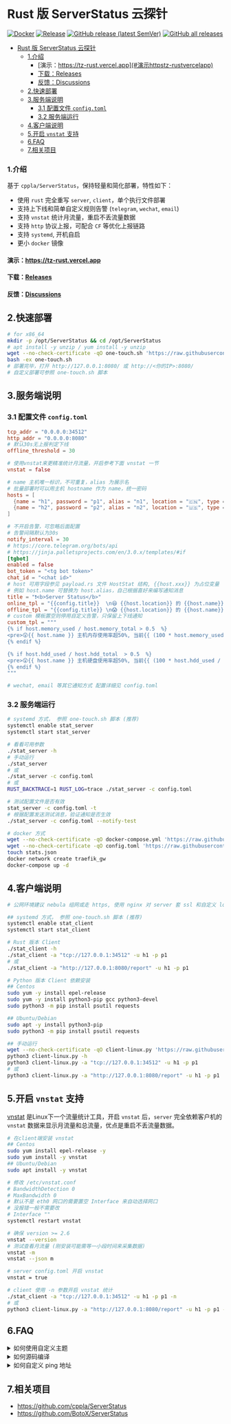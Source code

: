 # Rust 版 ServerStatus 云探针

[![Docker](https://github.com/zdz/ServerStatus-Rust/actions/workflows/docker.yml/badge.svg)](https://github.com/zdz/ServerStatus-Rust/actions/workflows/docker.yml)
[![Release](https://github.com/zdz/ServerStatus-Rust/actions/workflows/release.yml/badge.svg)](https://github.com/zdz/ServerStatus-Rust/actions/workflows/release.yml)
[![GitHub release (latest SemVer)](https://img.shields.io/github/v/release/zdz/ServerStatus-Rust)](https://github.com/zdz/ServerStatus-Rust/releases)
[![GitHub all releases](https://img.shields.io/github/downloads/zdz/ServerStatus-Rust/total)](https://github.com/zdz/ServerStatus-Rust/releases)

- [Rust 版 ServerStatus 云探针](#rust-版-serverstatus-云探针)
    - [1.介绍](#1介绍)
      - [演示：https://tz-rust.vercel.app](#演示httpstz-rustvercelapp)
      - [下载：Releases](#下载releases)
      - [反馈：Discussions](#反馈discussions)
  - [2.快速部署](#2快速部署)
  - [3.服务端说明](#3服务端说明)
    - [3.1 配置文件 `config.toml`](#31-配置文件-configtoml)
    - [3.2 服务端运行](#32-服务端运行)
  - [4.客户端说明](#4客户端说明)
  - [5.开启 `vnstat` 支持](#5开启-vnstat-支持)
  - [6.FAQ](#6faq)
  - [7.相关项目](#7相关项目)

### 1.介绍
基于 `cppla/ServerStatus`，保持轻量和简化部署，特性如下：

- 使用 `rust` 完全重写 `server`, `client`，单个执行文件部署
- 支持上下线和简单自定义规则告警 (`telegram`, `wechat`, `email`)
- 支持 `vnstat` 统计月流量，重启不丢流量数据
- 支持 `http` 协议上报，可配合 `CF` 等优化上报链路
- 支持 `systemd`, 开机自启
- 更小 `docker` 镜像

#### 演示：https://tz-rust.vercel.app
#### 下载：[Releases](https://github.com/zdz/ServerStatus-Rust/releases)
#### 反馈：[Discussions](https://github.com/zdz/ServerStatus-Rust/discussions)

## 2.快速部署
```bash
# for x86_64
mkdir -p /opt/ServerStatus && cd /opt/ServerStatus
# apt install -y unzip / yum install -y unzip
wget --no-check-certificate -qO one-touch.sh 'https://raw.githubusercontent.com/zdz/ServerStatus-Rust/master/one-touch.sh'
bash -ex one-touch.sh
# 部署完毕，打开 http://127.0.0.1:8080/ 或 http://<你的IP>:8080/
# 自定义部署可参照 one-touch.sh 脚本
```

## 3.服务端说明

### 3.1 配置文件 `config.toml`
```toml
tcp_addr = "0.0.0.0:34512"
http_addr = "0.0.0.0:8080"
# 默认30s无上报判定下线
offline_threshold = 30

# 使用vnstat来更精准统计月流量，开启参考下面 vnstat 一节
vnstat = false

# name 主机唯一标识，不可重复，alias 为展示名
# 批量部署时可以用主机 hostname 作为 name，统一密码
hosts = [
  {name = "h1", password = "p1", alias = "n1", location = "🇨🇳", type = "kvm", monthstart = 1},
  {name = "h2", password = "p2", alias = "n2", location = "🇺🇸", type = "kvm", monthstart = 1},
]

# 不开启告警，可忽略后面配置
# 告警间隔默认为30s
notify_interval = 30
# https://core.telegram.org/bots/api
# https://jinja.palletsprojects.com/en/3.0.x/templates/#if
[tgbot]
enabled = false
bot_token = "<tg bot token>"
chat_id = "<chat id>"
# host 可用字段参见 payload.rs 文件 HostStat 结构, {{host.xxx}} 为占位变量
# 例如 host.name 可替换为 host.alias，自己根据喜好来编写通知消息
title = "❗<b>Server Status</b>"
online_tpl = "{{config.title}}  \n😆 {{host.location}} 的 {{host.name}} 主机恢复上线啦"
offline_tpl = "{{config.title}} \n😱 {{host.location}} 的 {{host.name}} 主机已经掉线啦"
# custom 模板置空则停用自定义告警，只保留上下线通知
custom_tpl = """
{% if host.memory_used / host.memory_total > 0.5  %}
<pre>😲{{ host.name }} 主机内存使用率超50%, 当前{{ (100 * host.memory_used / host.memory_total) | round }}%  </pre>
{% endif %}

{% if host.hdd_used / host.hdd_total  > 0.5  %}
<pre>😲{{ host.name }} 主机硬盘使用率超50%, 当前{{ (100 * host.hdd_used / host.hdd_total) | round }}% </pre>
{% endif %}
"""

# wechat, email 等其它通知方式 配置详细见 config.toml
```

### 3.2 服务端运行
```bash
# systemd 方式， 参照 one-touch.sh 脚本 (推荐)
systemctl enable stat_server
systemctl start stat_server

# 看看可用参数
./stat_server -h
# 手动运行
./stat_server
# 或
./stat_server -c config.toml
# 或
RUST_BACKTRACE=1 RUST_LOG=trace ./stat_server -c config.toml

# 测试配置文件是否有效
stat_server -c config.toml -t
# 根据配置发送测试消息，验证通知是否生效
./stat_server -c config.toml --notify-test

# docker 方式
wget --no-check-certificate -qO docker-compose.yml 'https://raw.githubusercontent.com/zdz/ServerStatus-Rust/master/docker-compose.yml'
wget --no-check-certificate -qO config.toml 'https://raw.githubusercontent.com/zdz/ServerStatus-Rust/master/config.toml'
touch stats.json
docker network create traefik_gw
docker-compose up -d
```

## 4.客户端说明

```bash
# 公网环境建议 nebula 组网或走 https, 使用 nginx 对 server 套 ssl 和自定义 location /report

## systemd 方式， 参照 one-touch.sh 脚本 (推荐)
systemctl enable stat_client
systemctl start stat_client

# Rust 版本 Client
./stat_client -h
./stat_client -a "tcp://127.0.0.1:34512" -u h1 -p p1
# 或
./stat_client -a "http://127.0.0.1:8080/report" -u h1 -p p1

# Python 版本 Client 依赖安装
## Centos
sudo yum -y install epel-release
sudo yum -y install python3-pip gcc python3-devel
sudo python3 -m pip install psutil requests

## Ubuntu/Debian
sudo apt -y install python3-pip
sudo python3 -m pip install psutil requests

## 手动运行
wget --no-check-certificate -qO client-linux.py 'https://raw.githubusercontent.com/zdz/ServerStatus-Rust/master/client/client-linux.py'
python3 client-linux.py -h
python3 client-linux.py -a "tcp://127.0.0.1:34512" -u h1 -p p1
# 或
python3 client-linux.py -a "http://127.0.0.1:8080/report" -u h1 -p p1
```

## 5.开启 `vnstat` 支持
[vnstat](https://zh.wikipedia.org/wiki/VnStat) 是Linux下一个流量统计工具，开启 `vnstat` 后，`server` 完全依赖客户机的 `vnstat` 数据来显示月流量和总流量，优点是重启不丢流量数据。
```bash
# 在client端安装 vnstat
## Centos
sudo yum install epel-release -y
sudo yum install -y vnstat
## Ubuntu/Debian
sudo apt install -y vnstat

# 修改 /etc/vnstat.conf
# BandwidthDetection 0
# MaxBandwidth 0
# 默认不是 eth0 网口的需要置空 Interface 来自动选择网口
# 没报错一般不需要改
# Interface ""
systemctl restart vnstat

# 确保 version >= 2.6
vnstat --version
# 测试查看月流量 (刚安装可能需等一小段时间来采集数据)
vnstat -m
vnstat --json m

# server config.toml 开启 vnstat
vnstat = true

# client 使用 -n 参数开启 vnstat 统计
./stat_client -a "tcp://127.0.0.1:34512" -u h1 -p p1 -n
# 或
python3 client-linux.py -a "http://127.0.0.1:8080/report" -u h1 -p p1 -n
```

## 6.FAQ

<details>
  <summary>如何使用自定义主题</summary>

```nginx
server {
  # ssl,domain 等其它配置

  # 代理 /report 请求
  location = /report {
    proxy_set_header Host              $host;
    proxy_set_header X-Real-IP         $remote_addr;
    proxy_set_header X-Forwarded-For   $proxy_add_x_forwarded_for;
    proxy_set_header X-Forwarded-Proto $scheme;
    proxy_set_header X-Forwarded-Host  $host;
    proxy_set_header X-Forwarded-Port  $server_port;

    proxy_pass http://127.0.0.1:8080/report;
  }
  # 代理转发 json 数据请求
  location = /json/stats.json {
    proxy_set_header Host              $host;
    proxy_set_header X-Real-IP         $remote_addr;
    proxy_set_header X-Forwarded-For   $proxy_add_x_forwarded_for;
    proxy_set_header X-Forwarded-Proto $scheme;
    proxy_set_header X-Forwarded-Host  $host;
    proxy_set_header X-Forwarded-Port  $server_port;

    proxy_pass http://127.0.0.1:8080/json/stats.json;
  }

  # 其它 html,js,css 等，走本地文本
  location / {
    root   /opt/ServerStatus/web; # 你自己修改的主题目录
    index  index.html index.htm;
  }
}
```
</details>

<details>
  <summary>如何源码编译</summary>

```bash
# 按提示安装 rust 编译器
curl https://sh.rustup.rs -sSf | sh
yum install -y openssl-devel
git clone https://github.com/zdz/ServerStatus-Rust.git
cd ServerStatus-Rust
cargo build --release
# 编译好的文件目录 target/release
```
</details>

<details>
  <summary>如何自定义 ping 地址</summary>

```bash
# 例如自定义移动探测地址，用 --cm 指定地址
./stat_client -a "tcp://127.0.0.1:34512" -u h1 -p p1 --cm=cm.tz.cloudcpp.com:80

# 电信联通参数可以使用 -h 命令查看
./stat_client -h
# rust client 可用参数
OPTIONS:
    -a, --addr <ADDR>     [default: http://127.0.0.1:8080/report]
        --cm <CM_ADDR>    China Mobile probe addr [default: cm.tz.cloudcpp.com:80]
        --ct <CT_ADDR>    China Telecom probe addr [default: ct.tz.cloudcpp.com:80]
        --cu <CU_ADDR>    China Unicom probe addr [default: cu.tz.cloudcpp.com:80]
        --disable-ping    disable ping, default:false
        --disable-tupd    disable t/u/p/d, default:false
    -h, --help            Print help information
    -n, --vnstat          enable vnstat, default:false
    -p, --pass <PASS>     password [default: p1]
    -u, --user <USER>     username [default: h1]
    -V, --version         Print version information
```
</details>

## 7.相关项目
- https://github.com/cppla/ServerStatus
- https://github.com/BotoX/ServerStatus

